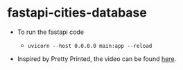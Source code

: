 # fastapi-cities-database

* To run the fastapi code
   - `uvicorn --host 0.0.0.0 main:app --reload`

* Inspired by Pretty Printed, the video can be found [here](https://www.youtube.com/watch?v=kCggyi_7pHg&t=300s&ab_channel=PrettyPrinted).



